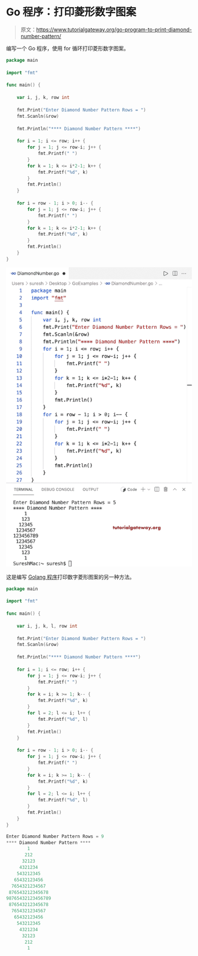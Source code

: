 # Go 程序：打印菱形数字图案

> 原文：<https://www.tutorialgateway.org/go-program-to-print-diamond-number-pattern/>

编写一个 Go 程序，使用 for 循环打印菱形数字图案。

```go
package main

import "fmt"

func main() {

	var i, j, k, row int

	fmt.Print("Enter Diamond Number Pattern Rows = ")
	fmt.Scanln(&row)

	fmt.Println("**** Diamond Number Pattern ****")

	for i = 1; i <= row; i++ {
		for j = 1; j <= row-i; j++ {
			fmt.Printf(" ")
		}
		for k = 1; k <= i*2-1; k++ {
			fmt.Printf("%d", k)
		}
		fmt.Println()
	}

	for i = row - 1; i > 0; i-- {
		for j = 1; j <= row-i; j++ {
			fmt.Printf(" ")
		}
		for k = 1; k <= i*2-1; k++ {
			fmt.Printf("%d", k)
		}
		fmt.Println()
	}
}
```

![Go Program to Print Diamond Number Pattern](img/410f8aa03cc93c6d169957c3d8f4d6ec.png)

这是编写 [Golang 程序](https://www.tutorialgateway.org/go-programs/)打印数字菱形图案的另一种方法。

```go
package main

import "fmt"

func main() {

	var i, j, k, l, row int

	fmt.Print("Enter Diamond Number Pattern Rows = ")
	fmt.Scanln(&row)

	fmt.Println("**** Diamond Number Pattern ****")

	for i = 1; i <= row; i++ {
		for j = 1; j <= row-i; j++ {
			fmt.Printf(" ")
		}
		for k = i; k >= 1; k-- {
			fmt.Printf("%d", k)
		}
		for l = 2; l <= i; l++ {
			fmt.Printf("%d", l)
		}
		fmt.Println()
	}

	for i = row - 1; i > 0; i-- {
		for j = 1; j <= row-i; j++ {
			fmt.Printf(" ")
		}
		for k = i; k >= 1; k-- {
			fmt.Printf("%d", k)
		}
		for l = 2; l <= i; l++ {
			fmt.Printf("%d", l)
		}
		fmt.Println()
	}
}
```

```go
Enter Diamond Number Pattern Rows = 9
**** Diamond Number Pattern ****
        1
       212
      32123
     4321234
    543212345
   65432123456
  7654321234567
 876543212345678
98765432123456789
 876543212345678
  7654321234567
   65432123456
    543212345
     4321234
      32123
       212
        1
```